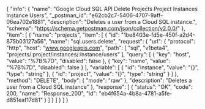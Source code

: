 {
  "info": {
    "name": "Google Cloud SQL API Delete Projects Project Instances Instance Users",
    "_postman_id": "e62cb2c7-5406-4707-9aff-06ea702e1881",
    "description": "Deletes a user from a Cloud SQL instance.",
    "schema": "https://schema.getpostman.com/json/collection/v2.0.0/"
  },
  "item": [
    {
      "name": "projects",
      "item": [
        {
          "id": "1be8403e-fd5e-450f-a2d4-875b03127a56",
          "name": "sql.users.delete",
          "request": {
            "url": {
              "protocol": "http",
              "host": "www.googleapis.com",
              "path": [
                "sql",
                "v1beta4",
                "projects/:project/instances/:instance/users"
              ],
              "query": [
                {
                  "key": "host",
                  "value": "%7B%7D",
                  "disabled": false
                },
                {
                  "key": "name",
                  "value": "%7B%7D",
                  "disabled": false
                }
              ],
              "variable": [
                {
                  "id": "instance",
                  "value": "{}",
                  "type": "string"
                },
                {
                  "id": "project",
                  "value": "{}",
                  "type": "string"
                }
              ]
            },
            "method": "DELETE",
            "body": {
              "mode": "raw"
            },
            "description": "Deletes a user from a Cloud SQL instance"
          },
          "response": [
            {
              "status": "OK",
              "code": 200,
              "name": "Response_200",
              "id": "eb4f654a-4b8a-4781-a5fe-d851eaf17d81"
            }
          ]
        }
      ]
    }
  ]
}
